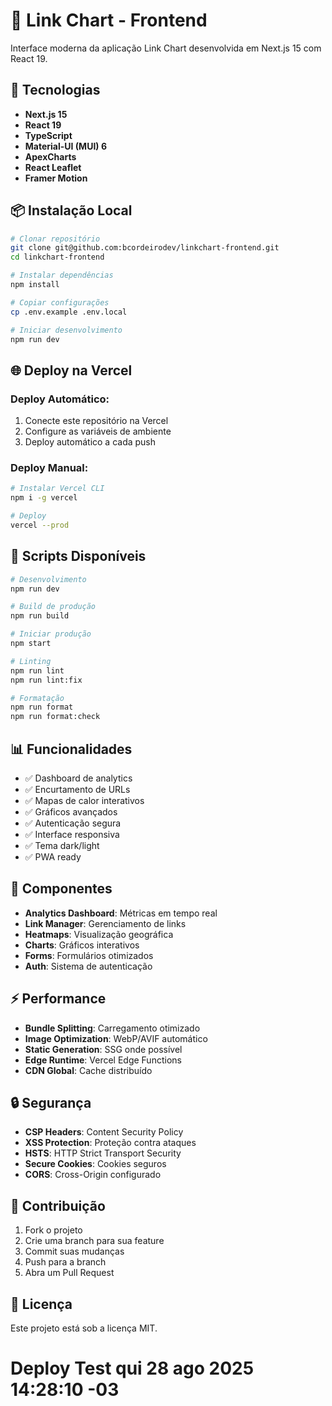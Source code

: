 # 🔗 Link Chart - Frontend

Interface moderna da aplicação Link Chart desenvolvida em Next.js 15 com React 19.

## 🚀 Tecnologias

- **Next.js 15**
- **React 19**
- **TypeScript**
- **Material-UI (MUI) 6**
- **ApexCharts**
- **React Leaflet**
- **Framer Motion**

## 📦 Instalação Local

```bash
# Clonar repositório
git clone git@github.com:bcordeirodev/linkchart-frontend.git
cd linkchart-frontend

# Instalar dependências
npm install

# Copiar configurações
cp .env.example .env.local

# Iniciar desenvolvimento
npm run dev
```

## 🌐 Deploy na Vercel

### Deploy Automático:
1. Conecte este repositório na Vercel
2. Configure as variáveis de ambiente
3. Deploy automático a cada push

### Deploy Manual:
```bash
# Instalar Vercel CLI
npm i -g vercel

# Deploy
vercel --prod
```

## 🔧 Scripts Disponíveis

```bash
# Desenvolvimento
npm run dev

# Build de produção
npm run build

# Iniciar produção
npm start

# Linting
npm run lint
npm run lint:fix

# Formatação
npm run format
npm run format:check
```

## 📊 Funcionalidades

- ✅ Dashboard de analytics
- ✅ Encurtamento de URLs
- ✅ Mapas de calor interativos
- ✅ Gráficos avançados
- ✅ Autenticação segura
- ✅ Interface responsiva
- ✅ Tema dark/light
- ✅ PWA ready

## 🎨 Componentes

- **Analytics Dashboard**: Métricas em tempo real
- **Link Manager**: Gerenciamento de links
- **Heatmaps**: Visualização geográfica
- **Charts**: Gráficos interativos
- **Forms**: Formulários otimizados
- **Auth**: Sistema de autenticação

## ⚡ Performance

- **Bundle Splitting**: Carregamento otimizado
- **Image Optimization**: WebP/AVIF automático
- **Static Generation**: SSG onde possível
- **Edge Runtime**: Vercel Edge Functions
- **CDN Global**: Cache distribuído

## 🔒 Segurança

- **CSP Headers**: Content Security Policy
- **XSS Protection**: Proteção contra ataques
- **HSTS**: HTTP Strict Transport Security
- **Secure Cookies**: Cookies seguros
- **CORS**: Cross-Origin configurado

## 🤝 Contribuição

1. Fork o projeto
2. Crie uma branch para sua feature
3. Commit suas mudanças
4. Push para a branch
5. Abra um Pull Request

## 📄 Licença

Este projeto está sob a licença MIT.
# Deploy Test qui 28 ago 2025 14:28:10 -03
